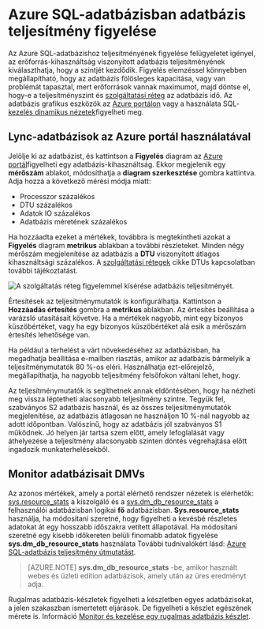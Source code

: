 <properties
    pageTitle="Azure SQL-adatbázisban adatbázis teljesítmény figyelése |} Microsoft Azure"
    description="Tudjon meg többet az adatbázis Azure eszközök és dinamikus kezelése nézetek figyelemmel kísérésére a beállításokat."
    keywords="adatbázis felhő adatbázis teljesítmény figyelése"
    services="sql-database"
    documentationCenter=""
    authors="CarlRabeler"
    manager="jhubbard"
    editor=""/>

<tags
    ms.service="sql-database"
    ms.devlang="na"
    ms.topic="get-started-article"
    ms.tgt_pltfrm="na"
    ms.workload="data-management"
    ms.date="09/27/2016"
    ms.author="carlrab"/>

# <a name="monitoring-database-performance-in-azure-sql-database"></a>Azure SQL-adatbázisban adatbázis teljesítmény figyelése
Az Azure SQL-adatbázishoz teljesítményének figyelése felügyeletet igényel, az erőforrás-kihasználtság viszonyított adatbázis teljesítményének kiválaszthatja, hogy a szintjét kezdődik. Figyelés elemzéssel könnyebben megállapítható, hogy az adatbázis fölösleges kapacitása, vagy van problémát tapasztal, mert erőforrások vannak maximumot, majd döntse el, hogy-e a teljesítményszint és [szolgáltatási réteg](sql-database-service-tiers.md) az adatbázis idő. Az adatbázis grafikus eszközök az [Azure portálon](https://portal.azure.com) vagy a használata SQL- [kezelés dinamikus nézetek](https://msdn.microsoft.com/library/ms188754.aspx)figyelheti meg.

## <a name="monitor-databases-using-the-azure-portal"></a>Lync-adatbázisok az Azure portál használatával

Jelölje ki az adatbázist, és kattintson a **Figyelés** diagram az [Azure portál](https://portal.azure.com/)figyelheti egy adatbázis-kihasználtság. Ekkor megjelenik egy **mérőszám** ablakot, módosíthatja a **diagram szerkesztése** gombra kattintva. Adja hozzá a következő mérési módja miatt:

- Processzor százalékos
- DTU százalékos
- Adatok IO százalékos
- Adatbázis méretének százalékos

Ha hozzáadta ezeket a mértékek, továbbra is megtekintheti azokat a **Figyelés** diagram **metrikus** ablakban a további részleteket. Minden négy mérőszám megjelenítése az adatbázis a **DTU** viszonyított átlagos kihasználtsági százalékos. A [szolgáltatási rétegek](sql-database-service-tiers.md) cikke DTUs kapcsolatban további tájékoztatást.

![A szolgáltatás réteg figyelemmel kísérése adatbázis teljesítményét.](./media/sql-database-service-tiers/sqldb_service_tier_monitoring.png)

Értesítések az teljesítménymutatók is konfigurálhatja. Kattintson a **Hozzáadás értesítés** gombra a **metrikus** ablakban. Az értesítés beállítása a varázsló utasításait követve. Ha a mértékek nagyobb, mint egy bizonyos küszöbértéket, vagy ha egy bizonyos küszöbértéket alá esik a mérőszám értesítés lehetősége van.

Ha például a terhelést a várt növekedéséhez az adatbázisban, ha megadhatja beállítása e-mailben riasztás, amikor az adatbázis bármelyik a teljesítménymutatók 80 %-os eléri. Használhatja ezt-előrejelző, megállapíthatja, ha nagyobb teljesítmény felsőfokon váltani lehet, hogy.

Az teljesítménymutatók is segíthetnek annak eldöntésében, hogy ha nézheti meg vissza léptetheti alacsonyabb teljesítmény szintre. Tegyük fel, szabványos S2 adatbázis használ, és az összes teljesítménymutatók megjelenítése, az adatbázis átlagosan ne használjon 10 %-nál nagyobb az adott időpontban. Valószínű, hogy az adatbázis jól szabványos S1 működnek. Jó helyen jár tartsa szem előtt, amely lefoglalását vagy áthelyezése a teljesítmény alacsonyabb szinten döntés végrehajtása előtt ingadozik munkaterhelésekből.

## <a name="monitor-databases-using-dmvs"></a>Monitor adatbázisait DMVs

Az azonos mértékek, amely a portál elérhető rendszer nézetek is elérhetők: [sys.resource_stats](https://msdn.microsoft.com/library/dn269979.aspx) a kiszolgáló és a [sys.dm_db_resource_stats](https://msdn.microsoft.com/library/dn800981.aspx) a felhasználói adatbázisban logikai **fő** adatbázisban. **Sys.resource_stats** használja, ha módosítani szeretné, hogy figyelheti a kevésbé részletes adatokat át egy hosszabb időszakra vetített állapotával. Ha módosítani szeretné egy kisebb időkereten belüli finomabb adatok figyelése **sys.dm_db_resource_stats** használata További tudnivalókért lásd: [Azure SQL-adatbázis teljesítmény útmutatást](sql-database-performance-guidance.md#monitoring-resource-use-with-sysresourcestats).

>[AZURE.NOTE] **sys.dm_db_resource_stats** -be, amikor használt webes és üzleti edition adatbázisok, amely után az üres eredményt adja.

Rugalmas adatbázis-készletek figyelheti a készletben egyes adatbázisokat, a jelen szakaszban ismertetett eljárások. De figyelheti a készlet egészének mérete is. Információ [Monitor és kezelése egy rugalmas adatbázis készlet](sql-database-elastic-pool-manage-portal.md).
